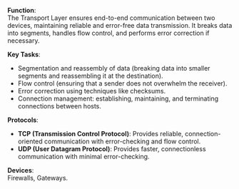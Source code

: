 **Function**:  
The Transport Layer ensures end-to-end communication between two devices, maintaining reliable and error-free data transmission. It breaks data into segments, handles flow control, and performs error correction if necessary.

**Key Tasks**:
- Segmentation and reassembly of data (breaking data into smaller segments and reassembling it at the destination).
- Flow control (ensuring that a sender does not overwhelm the receiver).
- Error correction using techniques like checksums.
- Connection management: establishing, maintaining, and terminating connections between hosts.

**Protocols**:
- **TCP (Transmission Control Protocol)**: Provides reliable, connection-oriented communication with error-checking and flow control.
- **UDP (User Datagram Protocol)**: Provides faster, connectionless communication with minimal error-checking.

**Devices**:  
Firewalls, Gateways.